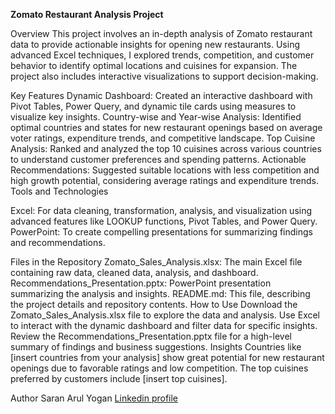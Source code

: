 **Zomato Restaurant Analysis Project**

Overview
This project involves an in-depth analysis of Zomato restaurant data to provide actionable insights for opening new restaurants. Using advanced Excel techniques, I explored trends, competition, and customer behavior to identify optimal locations and cuisines for expansion. The project also includes interactive visualizations to support decision-making.

Key Features
	Dynamic Dashboard: Created an interactive dashboard with Pivot Tables, Power Query, and dynamic tile cards using measures to visualize key insights.
	Country-wise and Year-wise Analysis: Identified optimal countries and states for new restaurant openings based on average voter ratings, expenditure trends, and competitive landscape.
	Top Cuisine Analysis: Ranked and analyzed the top 10 cuisines across various countries to understand customer preferences and spending patterns.
	Actionable Recommendations: Suggested suitable locations with less competition and high growth potential, considering average ratings and expenditure trends.
	Tools and Technologies
 
Excel: For data cleaning, transformation, analysis, and visualization using advanced features like LOOKUP functions, Pivot Tables, and Power Query.
PowerPoint: To create compelling presentations for summarizing findings and recommendations.

Files in the Repository
	Zomato_Sales_Analysis.xlsx: The main Excel file containing raw data, cleaned data, analysis, and dashboard.
	Recommendations_Presentation.pptx: PowerPoint presentation summarizing the analysis and insights.
	README.md: This file, describing the project details and repository contents.
How to Use
	Download the Zomato_Sales_Analysis.xlsx file to explore the data and analysis.
	Use Excel to interact with the dynamic dashboard and filter data for specific insights.
	Review the Recommendations_Presentation.pptx file for a high-level summary of findings and business suggestions.
Insights
	Countries like [insert countries from your analysis] show great potential for new restaurant openings due to favorable ratings and low competition.
	The top cuisines preferred by customers include [insert top cuisines].
 
Author
Saran Arul Yogan
[Linkedin profile](www.linkedin.com/in/saran-arul-yogan-419738175) 

